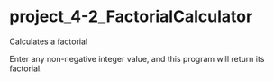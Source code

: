 # project_4-2_FactorialCalculator
Calculates a factorial

Enter any non-negative integer value, and this program will return its factorial.
